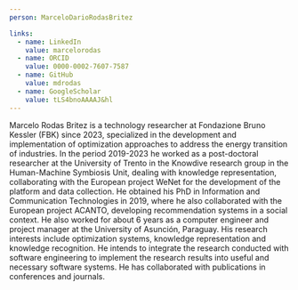 ```yaml
---
person: MarceloDarioRodasBritez

links:
  - name: LinkedIn
    value: marcelorodas
  - name: ORCID
    value: 0000-0002-7607-7587
  - name: GitHub
    value: mdrodas
  - name: GoogleScholar
    value: tLS4bnoAAAAJ&hl
---
```


Marcelo Rodas Britez is a technology researcher at Fondazione Bruno Kessler (FBK) since 2023, specialized in the development and implementation of optimization approaches to address the energy transition of industries.
In the period 2019-2023 he worked as a post-doctoral researcher at the University of Trento in the Knowdive research group in the Human-Machine Symbiosis Unit, dealing with knowledge representation, collaborating with the European project WeNet for the development of the platform and data collection.
He obtained his PhD in Information and Communication Technologies in 2019, where he also collaborated with the European project ACANTO, developing recommendation systems in a social context.
He also worked for about 6 years as a computer engineer and project manager at the University of Asunción, Paraguay.
His research interests include optimization systems, knowledge representation and knowledge recognition. He intends to integrate the research conducted with software engineering to implement the research results into useful and necessary software systems. He has collaborated with publications in conferences and journals.